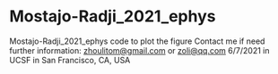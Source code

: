 # Mostajo-Radji_2021_ephys
Mostajo-Radji_2021_ephys code to plot the figure
Contact me if need further information: zhoulitom@gmail.com or zoli@qq.com
6/7/2021 in UCSF in San Francisco, CA, USA
